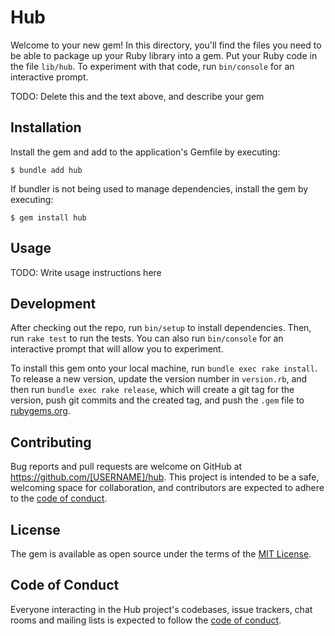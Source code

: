 # Hub

Welcome to your new gem! In this directory, you'll find the files you need to be able to package up your Ruby library into a gem. Put your Ruby code in the file `lib/hub`. To experiment with that code, run `bin/console` for an interactive prompt.

TODO: Delete this and the text above, and describe your gem

## Installation

Install the gem and add to the application's Gemfile by executing:

    $ bundle add hub

If bundler is not being used to manage dependencies, install the gem by executing:

    $ gem install hub

## Usage

TODO: Write usage instructions here

## Development

After checking out the repo, run `bin/setup` to install dependencies. Then, run `rake test` to run the tests. You can also run `bin/console` for an interactive prompt that will allow you to experiment.

To install this gem onto your local machine, run `bundle exec rake install`. To release a new version, update the version number in `version.rb`, and then run `bundle exec rake release`, which will create a git tag for the version, push git commits and the created tag, and push the `.gem` file to [rubygems.org](https://rubygems.org).

## Contributing

Bug reports and pull requests are welcome on GitHub at https://github.com/[USERNAME]/hub. This project is intended to be a safe, welcoming space for collaboration, and contributors are expected to adhere to the [code of conduct](https://github.com/[USERNAME]/hub/blob/main/CODE_OF_CONDUCT.md).

## License

The gem is available as open source under the terms of the [MIT License](https://opensource.org/licenses/MIT).

## Code of Conduct

Everyone interacting in the Hub project's codebases, issue trackers, chat rooms and mailing lists is expected to follow the [code of conduct](https://github.com/[USERNAME]/hub/blob/main/CODE_OF_CONDUCT.md).
